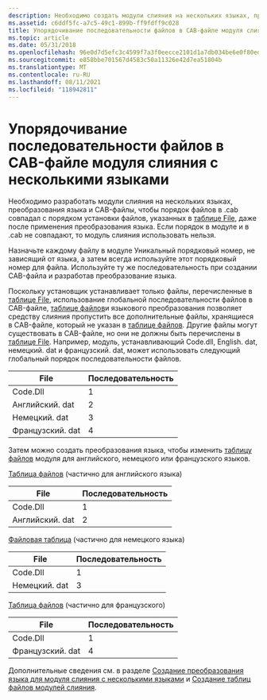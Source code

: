 ```yaml
---
description: Необходимо создать модули слияния на нескольких языках, преобразования языка и CAB-файлы, чтобы порядок файлов совпадал с порядком, указанным в таблице File.
ms.assetid: c6ddf5fc-a7c5-49c1-899b-ff9fdff9c028
title: Упорядочивание последовательности файлов в CAB-файле модуля слияния с несколькими языками
ms.topic: article
ms.date: 05/31/2018
ms.openlocfilehash: 96e0d7d5efc3c4599f7a3f0eecce2101d1a7db034be6e0f80eda30245a95204d
ms.sourcegitcommit: e858bbe701567d4583c50a11326e42d7ea51804b
ms.translationtype: MT
ms.contentlocale: ru-RU
ms.lasthandoff: 08/11/2021
ms.locfileid: "118942811"
---
```

# <a name="ordering-the-file-sequence-in-the-cab-of-a-multiple-language-merge-module"></a>Упорядочивание последовательности файлов в CAB-файле модуля слияния с несколькими языками

Необходимо разработать модули слияния на нескольких языках, преобразования языка и CAB-файлы, чтобы порядок файлов в .cab совпадал с порядком установки файлов, указанных в [таблице File](file-table.md), даже после применения преобразования языка. Если порядок в модуле и в .cab не совпадают, то модуль слияния использовать нельзя.

Назначьте каждому файлу в модуле Уникальный порядковый номер, не зависящий от языка, а затем всегда используйте этот порядковый номер для файла. Используйте ту же последовательность при создании CAB-файла и разработав преобразование языка.

Поскольку установщик устанавливает только файлы, перечисленные в [таблице File](file-table.md), использование глобальной последовательности файлов в CAB-файле, [таблице файлов](file-table.md)и языкового преобразования позволяет средству слияния пропустить все дополнительные файлы, хранящиеся в CAB-файле, который не указан в [таблице файлов](file-table.md). Другие файлы могут существовать в CAB-файле, но они не должны быть перечислены в [таблице File](file-table.md). Например, модуль, устанавливающий Code.dll, English. dat, немецкий. dat и французский. dat, может использовать следующий глобальный порядок последовательности файлов.



| File        | Последовательность |
|-------------|----------|
| Code.Dll    | 1        |
| Английский. dat | 2        |
| Немецкий. dat  | 3        |
| Французский. dat  | 4        |



 

Затем можно создать преобразования языка, чтобы изменить [таблицу файлов](file-table.md) модуля для английского, немецкого или французского языков.

[Таблица файлов](file-table.md) (частично для английского языка)



| File        | Последовательность |
|-------------|----------|
| Code.Dll    | 1        |
| Английский. dat | 2        |



 

[Файловая таблица](file-table.md) (частично для немецкого языка)



| File       | Последовательность |
|------------|----------|
| Code.Dll   | 1        |
| Немецкий. dat | 3        |



 

[Таблица файлов](file-table.md) (частично для французского)



| File       | Последовательность |
|------------|----------|
| Code.Dll   | 1        |
| Французский. dat | 4        |



 

Дополнительные сведения см. в разделе [Создание преобразования языка для модуля слияния с несколькими языками](authoring-a-language-transform-for-a-multiple-language-merge-module.md) и [Создание таблиц файлов модулей слияния](authoring-merge-module-file-tables.md).

 

 




